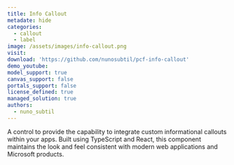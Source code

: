 ```yaml
---
title: Info Callout
metadate: hide
categories:
  - callout
  - label
image: /assets/images/info-callout.png
visit: 
download: 'https://github.com/nunosubtil/pcf-info-callout'
demo_youtube: 
model_support: true
canvas_support: false
portals_support: false
license_defined: true
managed_solution: true
authors:
  - nuno_subtil
---
```

A control to provide the capability to integrate custom informational callouts within your apps. Built using TypeScript and React, this component maintains the look and feel consistent with modern web applications and Microsoft products.
